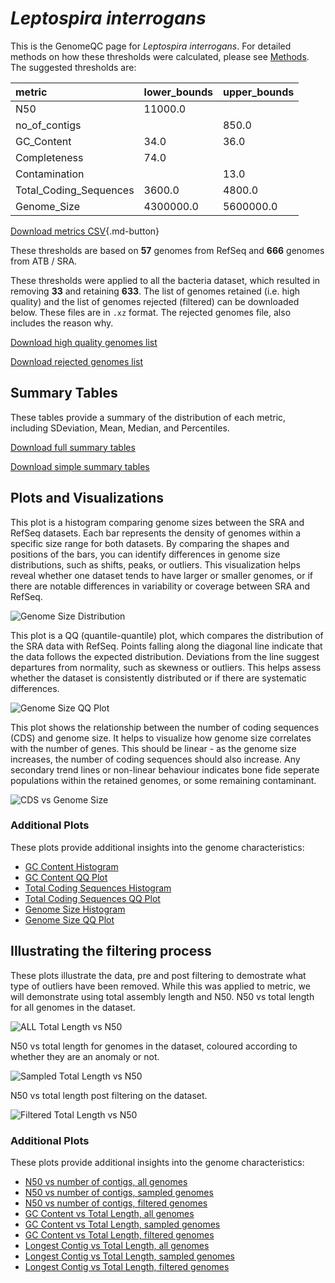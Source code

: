# *Leptospira interrogans*

This is the GenomeQC page for *Leptospira interrogans*. For detailed methods on how these thresholds were calculated, please see [Methods](../../methods.md).
The suggested thresholds are: 

| metric                 | lower_bounds   | upper_bounds   |
|:-----------------------|:---------------|:---------------|
| N50                    | 11000.0        |                |
| no_of_contigs          |                | 850.0          |
| GC_Content             | 34.0           | 36.0           |
| Completeness           | 74.0           |                |
| Contamination          |                | 13.0           |
| Total_Coding_Sequences | 3600.0         | 4800.0         |
| Genome_Size            | 4300000.0      | 5600000.0      |

[Download metrics CSV](Leptospira_interrogans_metrics.csv){.md-button}


These thresholds are based on **57** genomes from RefSeq and **666** genomes from ATB / SRA.

These thresholds were applied to all the bacteria dataset, which resulted in removing **33** and retaining **633**.
The list of genomes retained (i.e. high quality) and the list of genomes rejected (filtered) can be downloaded below. These files are in `.xz` format. The rejected genomes file, also includes the reason why.

[Download high quality genomes list](Leptospira_interrogans_high_quality_genomes.csv.xz)


[Download rejected genomes list](Leptospira_interrogans_filtered_out_genomes.csv.xz)



## Summary Tables
These tables provide a summary of the distribution of each metric, including SDeviation, Mean, Median, and Percentiles.

[Download full summary tables](summary.csv)

[Download simple summary tables](selected_summary.csv)

## Plots and Visualizations

This plot is a histogram comparing genome sizes between the SRA and RefSeq datasets. Each bar represents the density of genomes within a specific size range for both datasets. By comparing the shapes and positions of the bars, you can identify differences in genome size distributions, such as shifts, peaks, or outliers. This visualization helps reveal whether one dataset tends to have larger or smaller genomes, or if there are notable differences in variability or coverage between SRA and RefSeq.

![Genome Size Distribution](Genome_Size_refseq_histogram_kde.png)

This plot is a QQ (quantile-quantile) plot, which compares the distribution of the SRA data with RefSeq. Points falling along the diagonal line indicate that the data follows the expected distribution. Deviations from the line suggest departures from normality, such as skewness or outliers. This helps assess whether the dataset is consistently distributed or if there are systematic differences.

![Genome Size QQ Plot](Genome_Size_refseq_qqplot.png)

This plot shows the relationship between the number of coding sequences (CDS) and genome size. It helps to visualize how genome size correlates with the number of genes. This should be linear - as the genome size increases, the number of coding sequences should also increase. Any secondary trend lines or non-linear behaviour indicates bone fide seperate populations within the retained genomes, or some remaining contaminant. 

![CDS vs Genome Size](Leptospira_interrogans_CDS_vs_Genome_Size.png)

### Additional Plots

These plots provide additional insights into the genome characteristics:

- [GC Content Histogram](GC_Content_refseq_histogram_kde.png)
- [GC Content QQ Plot](GC_Content_refseq_qqplot.png)
- [Total Coding Sequences Histogram](Total_Coding_Sequences_refseq_histogram_kde.png)
- [Total Coding Sequences QQ Plot](Total_Coding_Sequences_refseq_qqplot.png)
- [Genome Size Histogram](Genome_Size_refseq_histogram_kde.png)
- [Genome Size QQ Plot](Genome_Size_refseq_qqplot.png)
## Illustrating the filtering process
These plots illustrate the data, pre and post filtering to demostrate what type of outliers have been removed. While this was applied to metric, we will demonstrate using total assembly length and N50.
N50 vs total length for all genomes in the dataset.

![ALL Total Length vs N50](Leptospira_interrogans_all_total_length_N50.png)

N50 vs total length for genomes in the dataset, coloured according to whether they are an anomaly or not.

![Sampled Total Length vs N50](Leptospira_interrogans_sample_total_length_N50.png)

N50 vs total length post filtering on the dataset.

![Filtered Total Length vs N50](Leptospira_interrogans_filt_total_length_N50.png)

### Additional Plots

These plots provide additional insights into the genome characteristics:

- [N50 vs number of contigs, all genomes](Leptospira_interrogans_all_N50_number.png)
- [N50 vs number of contigs, sampled genomes](Leptospira_interrogans_sample_N50_number.png)
- [N50 vs number of contigs, filtered genomes](Leptospira_interrogans_filt_N50_number.png)
- [GC Content vs Total Length, all genomes](Leptospira_interrogans_all_total_length_GC_Content.png)
- [GC Content vs Total Length, sampled genomes](Leptospira_interrogans_sample_total_length_GC_Content.png)
- [GC Content vs Total Length, filtered genomes](Leptospira_interrogans_filt_total_length_GC_Content.png)
- [Longest Contig vs Total Length, all genomes](Leptospira_interrogans_all_total_length_longest.png)
- [Longest Contig vs Total Length, sampled genomes](Leptospira_interrogans_sample_total_length_longest.png)
- [Longest Contig vs Total Length, filtered genomes](Leptospira_interrogans_filt_total_length_longest.png)
